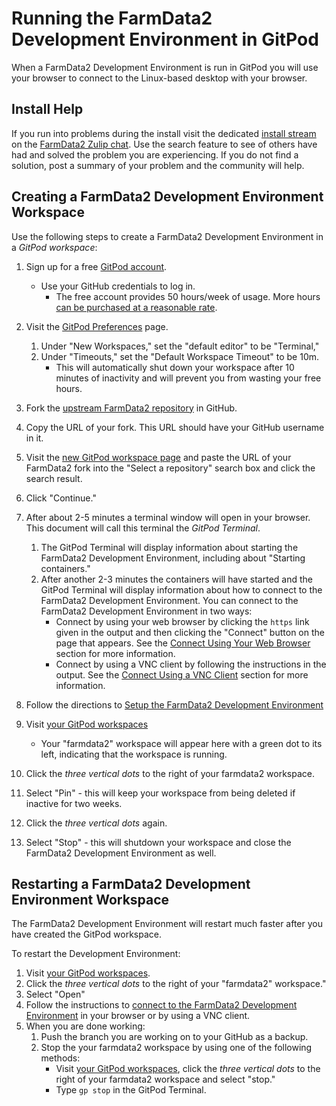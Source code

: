 # Running the FarmData2 Development Environment in GitPod

When a FarmData2 Development Environment is run in GitPod you will use your browser to connect to the Linux-based desktop with your browser.

## Install Help

If you run into problems during the install visit the dedicated [install stream](https://farmdata2.zulipchat.com/#narrow/stream/270906-install) on the [FarmData2 Zulip chat](https://farmdata2.zulipchat.com). Use the search feature to see of others have had and solved the problem you are experiencing. If you do not find a solution, post a summary of your problem and the community will help.

## Creating a FarmData2 Development Environment Workspace

Use the following steps to create a FarmData2 Development Environment in a _GitPod workspace_:

1. Sign up for a free [GitPod account](https://gitpod.io/login/).
   - Use your GitHub credentials to log in.
     - The free account provides 50 hours/week of usage. More hours [can be purchased at a reasonable rate](https://gitpod.io/pricing).
1. Visit the [GitPod Preferences](https://gitpod.io/user/preferences) page.
   1. Under "New Workspaces," set the "default editor" to be "Terminal,"
   1. Under "Timeouts," set the "Default Workspace Timeout" to be 10m.
      - This will automatically shut down your workspace after 10 minutes of inactivity and will prevent you from wasting your free hours.
1. Fork the [upstream FarmData2 repository](https://github.com/FarmData2/FarmData2) in GitHub.
1. Copy the URL of your fork. This URL should have your GitHub username in it.
1. Visit the [new GitPod workspace page](https://gitpod.io/new) and paste the URL of your FarmData2 fork into the "Select a repository" search box and click the search result.
1. Click "Continue."
1. After about 2-5 minutes a terminal window will open in your browser. This document will call this terminal the _GitPod Terminal_.
   1. The GitPod Terminal will display information about starting the FarmData2 Development Environment, including about "Starting containers."
   1. After another 2-3 minutes the containers will have started and the GitPod Terminal will display information about how to connect to the FarmData2 Development Environment.
      You can connect to the FarmData2 Development Environment in two ways:
      - Connect by using your web browser by clicking the `https` link given in the output and then clicking the "Connect" button on the page that appears. See the [Connect Using Your Web Browser](connecting.md#connect-using-your-web-browser) section for more information.
      - Connect by using a VNC client by following the instructions in the output. See the [Connect Using a VNC Client](connecting.md#connect-using-a-vnc-client) section for more information.
1. Follow the directions to [Setup the FarmData2 Development Environment](setup.md)
1. Visit [your GitPod workspaces](https://gitpod.io/workspaces/)
   <!-- vale RedHat.DoNotUseTerms = NO -->

   - Your "farmdata2" workspace will appear here with a green dot to its left, indicating that the workspace is running.

   <!-- vale RedHat.DoNotUseTerms = YES -->

1. Click the _three vertical dots_ to the right of your farmdata2 workspace.
1. Select "Pin" - this will keep your workspace from being deleted if inactive for two weeks.
1. Click the _three vertical dots_ again.
1. Select "Stop" - this will shutdown your workspace and close the FarmData2 Development Environment as well.

## Restarting a FarmData2 Development Environment Workspace

The FarmData2 Development Environment will restart much faster
after you have created the GitPod workspace.

To restart the Development Environment:

1. Visit [your GitPod workspaces](https://gitpod.io/workspaces).
1. Click the _three vertical dots_ to the right of your "farmdata2" workspace."
1. Select "Open"
1. Follow the instructions to [connect to the FarmData2 Development Environment](connecting.md) in your browser or by using a VNC client.
1. When you are done working:
   1. Push the branch you are working on to your GitHub as a backup.
   1. Stop the your farmdata2 workspace by using one of the following methods:
      - Visit [your GitPod workspaces](https://gitpod.io/workspaces), click the _three vertical dots_ to the right of your farmdata2 workspace and select "stop."
      - Type `gp stop` in the GitPod Terminal.

